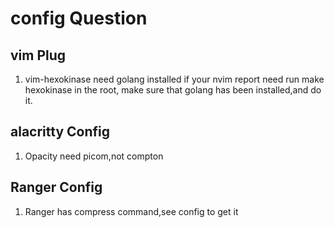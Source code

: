 # config Question

## vim Plug

1. vim-hexokinase need golang installed
 if your nvim report need run make hexokinase in the root, make sure that golang has been installed,and do it.


## alacritty Config

1. Opacity need picom,not compton


## Ranger Config

1. Ranger has compress command,see config to get it
